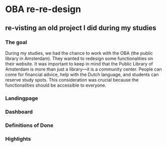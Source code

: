 # OBA re-re-design
## re-visting an old project I did during my studies
### The goal
During my studies, we had the chance to work with the OBA (the public library in Amsterdam). They wanted to redesign some functionalities on their website.
It was important to keep in mind that the Public Library of Amsterdam is more than just a library—it is a community center. People can come for financial advice, help with the Dutch language, and students can reserve study spots.
This consideration was crucial because the functionalities should be accessible to everyone.

### Landingpage
### Dashboard
### Definitions of Done 
### Highlights



